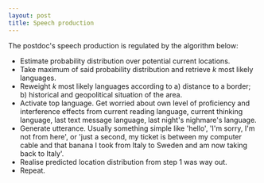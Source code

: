 ```yaml
---
layout: post
title: Speech production
---
```


The postdoc's speech production is regulated by the algorithm below:

* Estimate probability distribution over potential current locations.
* Take maximum of said probability distribution and retrieve *k* most likely languages.
* Reweight *k* most likely languages according to a) distance to a border; b) historical and geopolitical situation of the area.
* Activate top language. Get worried about own level of proficiency and interference effects from current reading language, current thinking language, last text message language, last night's nighmare's language.
* Generate utterance. Usually something simple like 'hello', 'I'm sorry, I'm not from here', or 'just a second, my ticket is between my computer cable and that banana I took from Italy to Sweden and am now taking back to Italy'.
* Realise predicted location distribution from step 1 was way out.
* Repeat.

